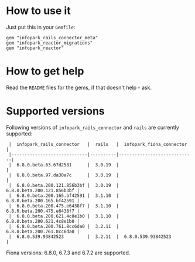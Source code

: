 # How to use it #
Just put this in your `Gemfile`:
    
    gem "infopark_rails_connector_meta"
    gem "infopark_reactor_migrations"
    gem "infopark_reactor"

# How to get help #
Read the `README` files for the gems, if that doesn't help - ask.

# Supported versions #

Following versions of `infopark_rails_connector` and `rails` are currently supported:

     |  infopark_rails_connector   |  rails   |  infopark_fiona_connector   |
     |-----------------------------|----------|-----------------------------|
     |  6.8.0.beta.63.67d2581      |  3.0.19  |                             |
     |  6.8.0.beta.97.da30a7c      |  3.0.19  |                             |
     |  6.8.0.beta.200.121.856b3bf |  3.0.19  |  6.8.0.beta.200.121.856b3bf |
     |  6.8.0.beta.200.165.bf42591 |  3.1.10  |  6.8.0.beta.200.165.bf42591 |
     |  6.8.0.beta.200.475.e6438f7 |  3.1.10  |  6.8.0.beta.200.475.e6438f7 |
     |  6.8.0.beta.200.621.4c8e1b0 |  3.1.10  |  6.8.0.beta.200.621.4c8e1b0 |
     |  6.8.0.beta.200.761.8cc6da0 |  3.2.11  |  6.8.0.beta.200.761.8cc6da0 |
     |  6.8.0.539.93842523         |  3.2.11  |  6.8.0.539.93842523         |

Fiona versions: 6.8.0, 6.7.3 and 6.7.2 are supported.
